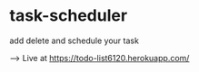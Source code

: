 # task-scheduler
add delete and schedule your task

--> Live at  https://todo-list6120.herokuapp.com/
